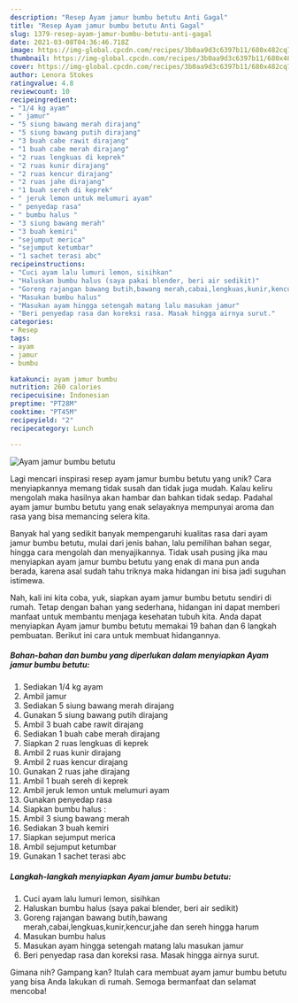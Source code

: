 ```yaml
---
description: "Resep Ayam jamur bumbu betutu Anti Gagal"
title: "Resep Ayam jamur bumbu betutu Anti Gagal"
slug: 1379-resep-ayam-jamur-bumbu-betutu-anti-gagal
date: 2021-03-08T04:36:46.718Z
image: https://img-global.cpcdn.com/recipes/3b0aa9d3c6397b11/680x482cq70/ayam-jamur-bumbu-betutu-foto-resep-utama.jpg
thumbnail: https://img-global.cpcdn.com/recipes/3b0aa9d3c6397b11/680x482cq70/ayam-jamur-bumbu-betutu-foto-resep-utama.jpg
cover: https://img-global.cpcdn.com/recipes/3b0aa9d3c6397b11/680x482cq70/ayam-jamur-bumbu-betutu-foto-resep-utama.jpg
author: Lenora Stokes
ratingvalue: 4.8
reviewcount: 10
recipeingredient:
- "1/4 kg ayam"
- " jamur"
- "5 siung bawang merah dirajang"
- "5 siung bawang putih dirajang"
- "3 buah cabe rawit dirajang"
- "1 buah cabe merah dirajang"
- "2 ruas lengkuas di keprek"
- "2 ruas kunir dirajang"
- "2 ruas kencur dirajang"
- "2 ruas jahe dirajang"
- "1 buah sereh di keprek"
- " jeruk lemon untuk melumuri ayam"
- " penyedap rasa"
- " bumbu halus "
- "3 siung bawang merah"
- "3 buah kemiri"
- "sejumput merica"
- "sejumput ketumbar"
- "1 sachet terasi abc"
recipeinstructions:
- "Cuci ayam lalu lumuri lemon, sisihkan"
- "Haluskan bumbu halus (saya pakai blender, beri air sedikit)"
- "Goreng rajangan bawang butih,bawang merah,cabai,lengkuas,kunir,kencur,jahe dan sereh hingga harum"
- "Masukan bumbu halus"
- "Masukan ayam hingga setengah matang lalu masukan jamur"
- "Beri penyedap rasa dan koreksi rasa. Masak hingga airnya surut."
categories:
- Resep
tags:
- ayam
- jamur
- bumbu

katakunci: ayam jamur bumbu 
nutrition: 260 calories
recipecuisine: Indonesian
preptime: "PT28M"
cooktime: "PT45M"
recipeyield: "2"
recipecategory: Lunch

---
```



![Ayam jamur bumbu betutu](https://img-global.cpcdn.com/recipes/3b0aa9d3c6397b11/680x482cq70/ayam-jamur-bumbu-betutu-foto-resep-utama.jpg)

Lagi mencari inspirasi resep ayam jamur bumbu betutu yang unik? Cara menyiapkannya memang tidak susah dan tidak juga mudah. Kalau keliru mengolah maka hasilnya akan hambar dan bahkan tidak sedap. Padahal ayam jamur bumbu betutu yang enak selayaknya mempunyai aroma dan rasa yang bisa memancing selera kita.

Banyak hal yang sedikit banyak mempengaruhi kualitas rasa dari ayam jamur bumbu betutu, mulai dari jenis bahan, lalu pemilihan bahan segar, hingga cara mengolah dan menyajikannya. Tidak usah pusing jika mau menyiapkan ayam jamur bumbu betutu yang enak di mana pun anda berada, karena asal sudah tahu triknya maka hidangan ini bisa jadi suguhan istimewa.




Nah, kali ini kita coba, yuk, siapkan ayam jamur bumbu betutu sendiri di rumah. Tetap dengan bahan yang sederhana, hidangan ini dapat memberi manfaat untuk membantu menjaga kesehatan tubuh kita. Anda dapat menyiapkan Ayam jamur bumbu betutu memakai 19 bahan dan 6 langkah pembuatan. Berikut ini cara untuk membuat hidangannya.

<!--inarticleads1-->

##### Bahan-bahan dan bumbu yang diperlukan dalam menyiapkan Ayam jamur bumbu betutu:

1. Sediakan 1/4 kg ayam
1. Ambil  jamur
1. Sediakan 5 siung bawang merah dirajang
1. Gunakan 5 siung bawang putih dirajang
1. Ambil 3 buah cabe rawit dirajang
1. Sediakan 1 buah cabe merah dirajang
1. Siapkan 2 ruas lengkuas di keprek
1. Ambil 2 ruas kunir dirajang
1. Ambil 2 ruas kencur dirajang
1. Gunakan 2 ruas jahe dirajang
1. Ambil 1 buah sereh di keprek
1. Ambil  jeruk lemon untuk melumuri ayam
1. Gunakan  penyedap rasa
1. Siapkan  bumbu halus :
1. Ambil 3 siung bawang merah
1. Sediakan 3 buah kemiri
1. Siapkan sejumput merica
1. Ambil sejumput ketumbar
1. Gunakan 1 sachet terasi abc




<!--inarticleads2-->

##### Langkah-langkah menyiapkan Ayam jamur bumbu betutu:

1. Cuci ayam lalu lumuri lemon, sisihkan
1. Haluskan bumbu halus (saya pakai blender, beri air sedikit)
1. Goreng rajangan bawang butih,bawang merah,cabai,lengkuas,kunir,kencur,jahe dan sereh hingga harum
1. Masukan bumbu halus
1. Masukan ayam hingga setengah matang lalu masukan jamur
1. Beri penyedap rasa dan koreksi rasa. Masak hingga airnya surut.




Gimana nih? Gampang kan? Itulah cara membuat ayam jamur bumbu betutu yang bisa Anda lakukan di rumah. Semoga bermanfaat dan selamat mencoba!

